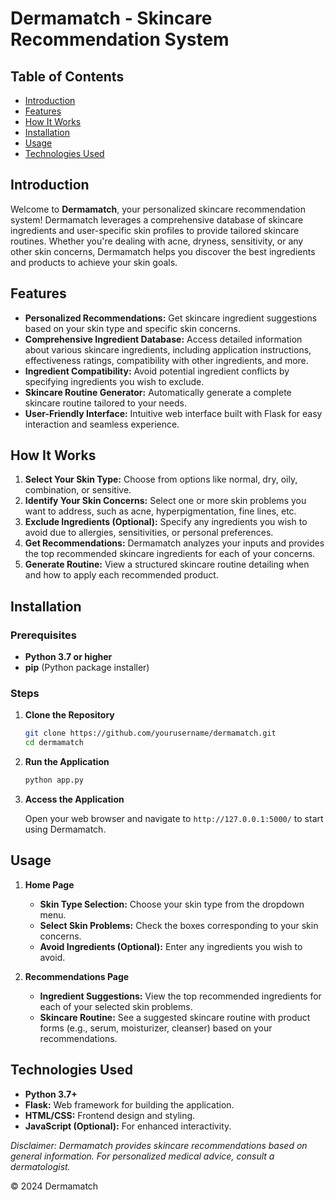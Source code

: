 # Dermamatch - Skincare Recommendation System

## Table of Contents

- [Introduction](#introduction)
- [Features](#features)
- [How It Works](#how-it-works)
- [Installation](#installation)
- [Usage](#usage)
- [Technologies Used](#technologies-used)

## Introduction

Welcome to **Dermamatch**, your personalized skincare recommendation system! Dermamatch leverages a comprehensive database of skincare ingredients and user-specific skin profiles to provide tailored skincare routines. Whether you're dealing with acne, dryness, sensitivity, or any other skin concerns, Dermamatch helps you discover the best ingredients and products to achieve your skin goals.

## Features

- **Personalized Recommendations:** Get skincare ingredient suggestions based on your skin type and specific skin concerns.
- **Comprehensive Ingredient Database:** Access detailed information about various skincare ingredients, including application instructions, effectiveness ratings, compatibility with other ingredients, and more.
- **Ingredient Compatibility:** Avoid potential ingredient conflicts by specifying ingredients you wish to exclude.
- **Skincare Routine Generator:** Automatically generate a complete skincare routine tailored to your needs.
- **User-Friendly Interface:** Intuitive web interface built with Flask for easy interaction and seamless experience.

## How It Works

1. **Select Your Skin Type:** Choose from options like normal, dry, oily, combination, or sensitive.
2. **Identify Your Skin Concerns:** Select one or more skin problems you want to address, such as acne, hyperpigmentation, fine lines, etc.
3. **Exclude Ingredients (Optional):** Specify any ingredients you wish to avoid due to allergies, sensitivities, or personal preferences.
4. **Get Recommendations:** Dermamatch analyzes your inputs and provides the top recommended skincare ingredients for each of your concerns.
5. **Generate Routine:** View a structured skincare routine detailing when and how to apply each recommended product.

## Installation

### Prerequisites

- **Python 3.7 or higher**
- **pip** (Python package installer)

### Steps

1. **Clone the Repository**

   ```bash
   git clone https://github.com/yourusername/dermamatch.git
   cd dermamatch
   ```

2. **Run the Application**

   ```bash
   python app.py
   ```

3. **Access the Application**

   Open your web browser and navigate to `http://127.0.0.1:5000/` to start using Dermamatch.

## Usage

1. **Home Page**

   - **Skin Type Selection:** Choose your skin type from the dropdown menu.
   - **Select Skin Problems:** Check the boxes corresponding to your skin concerns.
   - **Avoid Ingredients (Optional):** Enter any ingredients you wish to avoid.

2. **Recommendations Page**

   - **Ingredient Suggestions:** View the top recommended ingredients for each of your selected skin problems.
   - **Skincare Routine:** See a suggested skincare routine with product forms (e.g., serum, moisturizer, cleanser) based on your recommendations.



## Technologies Used

- **Python 3.7+**
- **Flask:** Web framework for building the application.
- **HTML/CSS:** Frontend design and styling.
- **JavaScript (Optional):** For enhanced interactivity.


*Disclaimer: Dermamatch provides skincare recommendations based on general information. For personalized medical advice, consult a dermatologist.*


© 2024 Dermamatch
